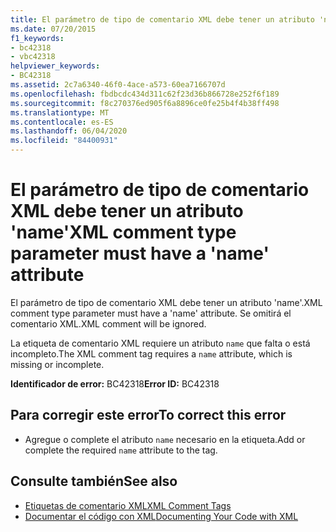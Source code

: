 ```yaml
---
title: El parámetro de tipo de comentario XML debe tener un atributo 'name'
ms.date: 07/20/2015
f1_keywords:
- bc42318
- vbc42318
helpviewer_keywords:
- BC42318
ms.assetid: 2c7a6340-46f0-4ace-a573-60ea7166707d
ms.openlocfilehash: fbdbcdc434d311c62f23d36b866728e252f6f189
ms.sourcegitcommit: f8c270376ed905f6a8896ce0fe25b4f4b38ff498
ms.translationtype: MT
ms.contentlocale: es-ES
ms.lasthandoff: 06/04/2020
ms.locfileid: "84400931"
---
```

# <a name="xml-comment-type-parameter-must-have-a-name-attribute"></a><span data-ttu-id="8b124-102">El parámetro de tipo de comentario XML debe tener un atributo 'name'</span><span class="sxs-lookup"><span data-stu-id="8b124-102">XML comment type parameter must have a 'name' attribute</span></span>
<span data-ttu-id="8b124-103">El parámetro de tipo de comentario XML debe tener un atributo 'name'.</span><span class="sxs-lookup"><span data-stu-id="8b124-103">XML comment type parameter must have a 'name' attribute.</span></span> <span data-ttu-id="8b124-104">Se omitirá el comentario XML.</span><span class="sxs-lookup"><span data-stu-id="8b124-104">XML comment will be ignored.</span></span>  
  
 <span data-ttu-id="8b124-105">La etiqueta de comentario XML requiere un atributo `name` que falta o está incompleto.</span><span class="sxs-lookup"><span data-stu-id="8b124-105">The XML comment tag requires a `name` attribute, which is missing or incomplete.</span></span>  
  
 <span data-ttu-id="8b124-106">**Identificador de error:** BC42318</span><span class="sxs-lookup"><span data-stu-id="8b124-106">**Error ID:** BC42318</span></span>  
  
## <a name="to-correct-this-error"></a><span data-ttu-id="8b124-107">Para corregir este error</span><span class="sxs-lookup"><span data-stu-id="8b124-107">To correct this error</span></span>  
  
- <span data-ttu-id="8b124-108">Agregue o complete el atributo `name` necesario en la etiqueta.</span><span class="sxs-lookup"><span data-stu-id="8b124-108">Add or complete the required `name` attribute to the tag.</span></span>  
  
## <a name="see-also"></a><span data-ttu-id="8b124-109">Consulte también</span><span class="sxs-lookup"><span data-stu-id="8b124-109">See also</span></span>

- [<span data-ttu-id="8b124-110">Etiquetas de comentario XML</span><span class="sxs-lookup"><span data-stu-id="8b124-110">XML Comment Tags</span></span>](../language-reference/xmldoc/index.md)
- [<span data-ttu-id="8b124-111">Documentar el código con XML</span><span class="sxs-lookup"><span data-stu-id="8b124-111">Documenting Your Code with XML</span></span>](../programming-guide/program-structure/documenting-your-code-with-xml.md)

